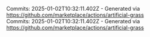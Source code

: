 Commits: 2025-01-02T10:32:11.402Z - Generated via https://github.com/marketplace/actions/artificial-grass
<br>
Commits: 2025-01-02T10:32:11.402Z - Generated via https://github.com/marketplace/actions/artificial-grass
<br>
